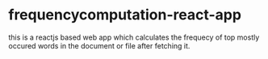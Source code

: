 # frequencycomputation-react-app
this is a reactjs based web app which calculates the frequecy of top mostly occured words in the document  or file after fetching it.
